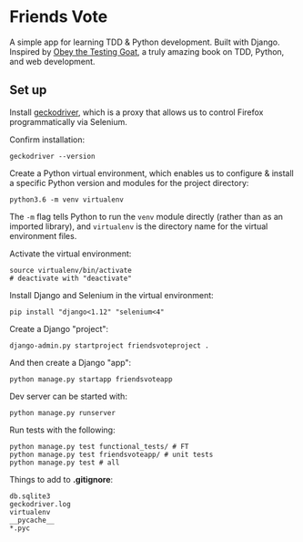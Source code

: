 # Friends Vote

A simple app for learning TDD & Python development. Built with Django. Inspired by [Obey the Testing Goat](http://www.obeythetestinggoat.com/), a truly amazing book on TDD, Python, and web development.

## Set up

Install [geckodriver](https://github.com/mozilla/geckodriver/releases), which is a proxy that allows us to control Firefox programmatically via Selenium.

Confirm installation:

```
geckodriver --version
```

Create a Python virtual environment, which enables us to configure & install a specific Python version and modules for the project directory:

```
python3.6 -m venv virtualenv
```

The `-m` flag tells Python to run the `venv` module directly (rather than as an imported library), and `virtualenv` is the directory name for the virtual environment files.

Activate the virtual environment:

```
source virtualenv/bin/activate
# deactivate with "deactivate"
```

Install Django and Selenium in the virtual environment:

```
pip install "django<1.12" "selenium<4"
```

Create a Django "project":

```
django-admin.py startproject friendsvoteproject .
```

And then create a Django "app":

```
python manage.py startapp friendsvoteapp
```

Dev server can be started with:

```
python manage.py runserver
```

Run tests with the following:

```
python manage.py test functional_tests/ # FT
python manage.py test friendsvoteapp/ # unit tests
python manage.py test # all
```

Things to add to **.gitignore**:

```
db.sqlite3
geckodriver.log
virtualenv
__pycache__
*.pyc
```

